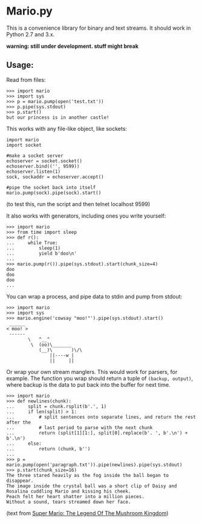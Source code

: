 
Mario.py
========

This is a convenience library for binary and text streams. It should work in Python 2.7 and 3.x.

**warning: still under development. stuff might break**

Usage:
-----------

Read from files:

	>>> import mario
	>>> import sys
	>>> p = mario.pump(open('test.txt'))
	>>> p.pipe(sys.stdout)
	>>> p.start()
	but our princess is in another castle!

This works with any file-like object, like sockets:

	import mario
	import socket
	
	#make a socket server
	echoserver = socket.socket()
	echoserver.bind(('', 9599))
	echoserver.listen(1)
	sock, sockaddr = echoserver.accept()

	#pipe the socket back into itself	
	mario.pump(sock).pipe(sock).start()

(to test this, run the script and then telnet localhost 9599)

It also works with generators, including ones you write yourself:

	>>> import mario
	>>> from time import sleep
	>>> def r():
	...		while True:
	...			sleep(1)
	...			yield b'doo\n'
	... 
	>>> mario.pump(r()).pipe(sys.stdout).start(chunk_size=4)
	doo
	doo
	doo
	...

You can wrap a process, and pipe data to stdin and pump from stdout:

	>>> import mario
	>>> import sys
	>>> mario.engine('cowsay "moo!"').pipe(sys.stdout).start()
	 ______
	< moo! >
	 ------
			\   ^__^
			 \  (oo)\_______
				(__)\       )\/\
					||----w |
					||     ||

Or wrap your own stream manglers. This would work for parsers, for example. The function you wrap should return a tuple of ``(backup, output)``, where backup is the data to put back into the buffer for next time.

	>>> import mario
	>>> def newlines(chunk):
	...		split = chunk.rsplit(b'.', 1)
	...		if len(split) > 1:
	...			# split sentences onto separate lines, and return the rest after the 
	...			# last period to parse with the next chunk
	...			return (split[1][1:], split[0].replace(b'. ', b'.\n') + b'.\n')
	... 	else:
	...			return (chunk, b'')
	...
	>>> p = mario.pump(open('paragraph.txt')).pipe(newlines).pipe(sys.stdout)
	>>> p.start(chunk_size=16)
	The three stared heavily as the fog inside the ball began to disappear.	
	The image inside the crystal ball was a short clip of Daisy and Rosalina cuddling Mario and kissing his cheek.
	Peach felt her heart shatter into a million pieces.
	Without a sound, tears streamed down her face.

(text from [Super Mario: The Legend Of The Mushroom Kingdom](http://www.fanfiction.net/s/7866928/1/Super_Mario_The_Legend_Of_The_Mushroom_Kingdom))
